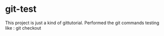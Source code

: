 # git-test
This project is just a kind of gittutorial.
Performed the git commands testing like :
git checkout
